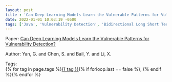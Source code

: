 ```yaml
---
layout: post
title : 'Can Deep Learning Models Learn the Vulnerable Patterns for Vulnerability Detection?'
date: 2022-01-01 10:03:19 -0500
tags: ['Java', 'Vulnerability Detection', 'Bidirectional Long Short Term Memory', 'Graph Convolutional Network', 'Hierarchical attention network', 'self attention networks', 'Data Flow Graph (DFG)']
---
```

Paper: [Can Deep Learning Models Learn the Vulnerable Patterns for Vulnerability Detection?](https://ieeexplore.ieee.org/stamp/stamp.jsp?arnumber=9842744)

Author: Yan, G. and Chen, S. and Bail, Y. and Li, X.




 Tags:  
        <span>{% for tag in page.tags %}<a href="/tags/#{{ tag | slugify }}">{{ tag }}</a>{% if forloop.last == false %}, {% endif %}{% endfor %}</span>
